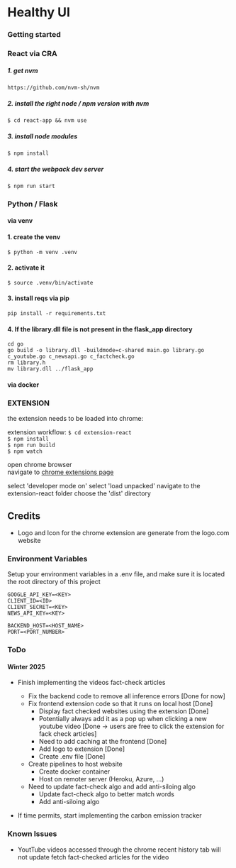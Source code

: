 #  Healthy UI

### Getting started 

### React via CRA
##### 1. get nvm 
`https://github.com/nvm-sh/nvm`

##### 2. install the right node / npm version with nvm   

`$ cd react-app && nvm use `

##### 3. install node modules  

`$ npm install`

##### 4. start the webpack dev server 

`$ npm run start`


### Python / Flask 

#### via venv 

#### 1. create the venv 
`$ python -m venv .venv`

#### 2. activate it 
`$ source .venv/bin/activate`

#### 3. install reqs via pip 
`pip install -r requirements.txt`

#### 4. If the library.dll file is not present in the flask_app directory
```
cd go
go build -o library.dll -buildmode=c-shared main.go library.go c_youtube.go c_newsapi.go c_factcheck.go
rm library.h
mv library.dll ../flask_app
```
#### via docker 


### EXTENSION

the extension needs to be loaded into chrome: 

extension workflow: 
`$ cd extension-react`  
`$ npm install`   
`$ npm run build`   
`$ npm watch`   

open chrome browser  
navigate to [chrome extensions page](chrome://extensions/)

select 'developer mode on' 
select 'load unpacked'
navigate to the extension-react folder 
choose the 'dist' directory 

## Credits
- Logo and Icon for the chrome extension are generate from the logo.com website

### Environment Variables
Setup your environment variables in a .env file, and make sure it is located the root directory of this project
```
GOOGLE_API_KEY=<KEY>
CLIENT_ID=<ID>
CLIENT_SECRET=<KEY>
NEWS_API_KEY=<KEY>

BACKEND_HOST=<HOST_NAME>
PORT=<PORT_NUMBER>
```

### ToDo
#### Winter 2025
- Finish implementing the videos fact-check articles
  - Fix the backend code to remove all inference errors [Done for now]
  - Fix frontend extension code so that it runs on local host [Done]
    - Display fact checked websites using the extension [Done]
    - Potentially always add it as a pop up when clicking a new youtube video [Done -> users are free to click the extension for fack check articles]
    - Need to add caching at the frontend [Done]
    - Add logo to extension [Done]
    - Create .env file [Done]
  - Create pipelines to host website
    - Create docker container
    - Host on remoter server (Heroku, Azure, ...)
  - Need to update fact-check algo and add anti-siloing algo
    - Update fact-check algo to better match words
    - Add anti-siloing algo

- If time permits, start implementing the carbon emission tracker

### Known Issues
- YoutTube videos accessed through the chrome recent history tab will not update fetch fact-checked articles for the video
